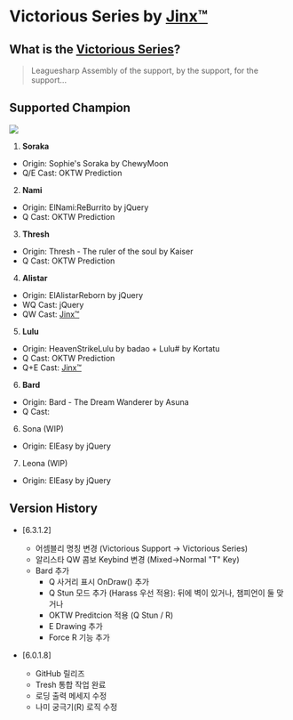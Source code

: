 Victorious Series by [Jinx™](https://www.joduska.me/forum/user/1178097-mephistos/)
===




What is the [Victorious Series](https://github.com/VictoriousSupport/VictoriousSeries)?
---

> Leaguesharp Assembly of the support, by the support, for the support...


Supported Champion
---
![](http://static.trimword.com/Earth.png)

1. **Soraka**
 - Origin: Sophie's Soraka by ChewyMoon
 - Q/E Cast: OKTW Prediction
2. **Nami**
 - Origin: ElNami:ReBurrito by jQuery
 - Q Cast: OKTW Prediction
3. **Thresh**
 - Origin: Thresh - The ruler of the soul by Kaiser
 - Q Cast: OKTW Prediction
4. **Alistar**
 - Origin: ElAlistarReborn by jQuery
 - WQ Cast: jQuery
 - QW Cast: [Jinx™](https://www.joduska.me/forum/user/1178097-mephistos/)
5. **Lulu**
 - Origin: HeavenStrikeLulu by badao + Lulu# by Kortatu
 - Q Cast: OKTW Prediction
 - Q+E Cast: [Jinx™](https://www.joduska.me/forum/user/1178097-mephistos/)
6. **Bard**
 - Origin: Bard - The Dream Wanderer by Asuna
 - Q Cast: 
6. Sona (WIP)
 - Origin: ElEasy by jQuery
7. Leona (WIP)
 - Origin: ElEasy by jQuery


Version History
---

  - [6.3.1.2]
    - 어셈블리 명칭 변경 (Victorious Support → Victorious Series)
	- 알리스타 QW 콤보 Keybind 변경 (Mixed→Normal "T" Key)
    - Bard 추가
	  - Q 사거리 표시 OnDraw() 추가
	  - Q Stun 모드 추가 (Harass 우선 적용): 뒤에 벽이 있거나, 챔피언이 둘 맞거나
	  - OKTW Preditcion 적용 (Q Stun / R)
	  - E Drawing 추가
	  - Force R 기능 추가

  - [6.0.1.8]
    - GitHub 릴리즈
    - Tresh 통합 작업 완료
    - 로딩 출력 메세지 수정
    - 나미 궁극기(R) 로직 수정
